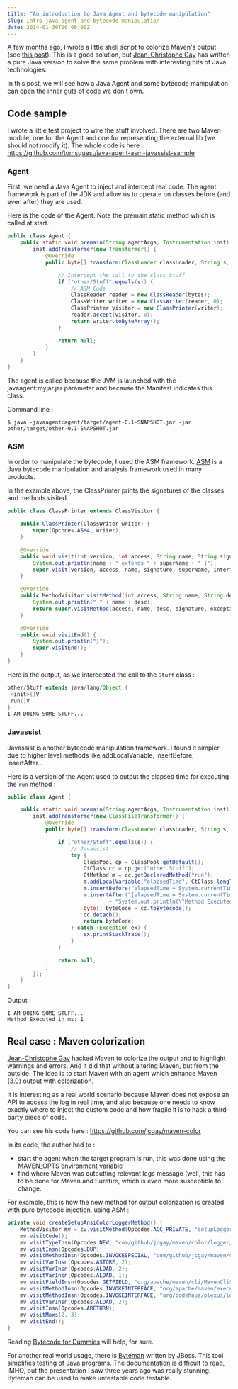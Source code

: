 ```yaml
---
title: "An introduction to Java Agent and bytecode manipulation"
slug: intro-java-agent-and-bytecode-manipulation
date: 2014-01-30T00:00:00Z
---
```


A few months ago, I wrote a little shell script to colorize Maven's output
(see [this post](http://tomsquest.com/blog/2013/09/maven-in-colors)).
This is a good solution, but [Jean-Christophe Gay](https://twitter.com/jchristophegay) has written a pure Java version 
to solve the same problem with interesting bits of Java technologies.

In this post, we will see how a Java Agent and some bytecode manipulation can open the inner guts of code we don't own.

## Code sample

I wrote a little test project to wire the stuff involved.
There are two Maven module, one for the Agent and one for representing the external lib (we should not modify it).
The whole code is here : https://github.com/tomsquest/java-agent-asm-javassist-sample

### Agent

First, we need a Java Agent to inject and intercept real code.
The agent framework is part of the JDK and allow us to operate on classes before (and even after) they are used.

Here is the code of the Agent. Note the premain static method which is called at start.

```java
public class Agent {
    public static void premain(String agentArgs, Instrumentation inst) {
        inst.addTransformer(new Transformer() {
            @Override
            public byte[] transform(ClassLoader classLoader, String s, Class<?> aClass, ProtectionDomain protectionDomain, byte[] bytes) throws IllegalClassFormatException {

                // Intercept the call to the class Stuff
                if ("other/Stuff".equals(s)) {
                    // ASM Code
                    ClassReader reader = new ClassReader(bytes);
                    ClassWriter writer = new ClassWriter(reader, 0);
                    ClassPrinter visitor = new ClassPrinter(writer);
                    reader.accept(visitor, 0);
                    return writer.toByteArray();
                }

                return null;
            }
        }
    }
}
```

The agent is called because the JVM is launched with the -javaagent:myjar.jar parameter and because the Manifest indicates this class.

Command line :

```
$ java -javaagent:agent/target/agent-0.1-SNAPSHOT.jar -jar other/target/other-0.1-SNAPSHOT.jar
```

### ASM
In order to manipulate the bytecode, I used the ASM framework.
[ASM](http://asm.ow2.org) is a Java bytecode manipulation and analysis framework used in many products.

In the example above, the ClassPrinter prints the signatures of the classes and methods visited.

``` java
public class ClassPrinter extends ClassVisitor {

    public ClassPrinter(ClassWriter writer) {
        super(Opcodes.ASM4, writer);
    }

    @Override
    public void visit(int version, int access, String name, String signature, String superName, String[] interfaces) {
        System.out.println(name + " extends " + superName + " {");
        super.visit(version, access, name, signature, superName, interfaces);
    }

    @Override
    public MethodVisitor visitMethod(int access, String name, String desc, String signature, String[] exceptions) {
        System.out.println(" " + name + desc);
        return super.visitMethod(access, name, desc, signature, exceptions);
    }

    @Override
    public void visitEnd() {
        System.out.println("}");
        super.visitEnd();
    }
}
```

Here is the output, as we intercepted the call to the `Stuff` class :

``` java
other/Stuff extends java/lang/Object {
 <init>()V
 run()V
}
I AM DOING SOME STUFF...
```

### Javassist

Javassist is another bytecode manipulation framework. I found it simpler due to higher level methods like addLocalVariable, insertBefore, insertAfter...

Here is a version of the Agent used to output the elapsed time for executing the `run` method :

``` java
public class Agent {

    public static void premain(String agentArgs, Instrumentation inst) {
        inst.addTransformer(new ClassFileTransformer() {
            @Override
            public byte[] transform(ClassLoader classLoader, String s, Class<?> aClass, ProtectionDomain protectionDomain, byte[] bytes) throws IllegalClassFormatException {

                if ("other/Stuff".equals(s)) {
                    // Javassist
                    try {
                        ClassPool cp = ClassPool.getDefault();
                        CtClass cc = cp.get("other.Stuff");
                        CtMethod m = cc.getDeclaredMethod("run");
                        m.addLocalVariable("elapsedTime", CtClass.longType);
                        m.insertBefore("elapsedTime = System.currentTimeMillis();");
                        m.insertAfter("{elapsedTime = System.currentTimeMillis() - elapsedTime;"
                                + "System.out.println(\"Method Executed in ms: \" + elapsedTime);}");
                        byte[] byteCode = cc.toBytecode();
                        cc.detach();
                        return byteCode;
                    } catch (Exception ex) {
                        ex.printStackTrace();
                    }
                }

                return null;
            }
        });
    }
}
```

Output :

```
I AM DOING SOME STUFF...
Method Executed in ms: 1
```

## Real case : Maven colorization

[Jean-Christophe Gay](https://twitter.com/jchristophegay) hacked Maven to colorize the output and to highlight warnings and errors.
And it did that without altering Maven, but from the outside.
The idea is to start Maven with an agent which enhance Maven (3.0) output with colorization.

It is interesting as a real world scenario because Maven does not expose an API to access the log in real time, and also
because one needs to know exactly where to inject the custom code and how fragile it is to hack
a third-party piece of code.

You can see his code here : https://github.com/jcgay/maven-color

In its code, the author had to :

* start the agent when the target program is run, this was done using the MAVEN_OPTS environment variable
* find where Maven was outputting relevant logs message (well, this has to be done for Maven and Surefire, which is even
more susceptible to change.

For example, this is how the new method for output colorization is created with pure bytecode injection, using ASM :

``` java
private void createSetupAnsiColorLoggerMethod() {
    MethodVisitor mv = cv.visitMethod(Opcodes.ACC_PRIVATE, "setupLogger", "(Lorg/apache/maven/cli/MavenCli$CliRequest;)Lorg/codehaus/plexus/logging/Logger;", null, null);
    mv.visitCode();
    mv.visitTypeInsn(Opcodes.NEW, "com/github/jcgay/maven/color/logger/AnsiColorLogger");
    mv.visitInsn(Opcodes.DUP);
    mv.visitMethodInsn(Opcodes.INVOKESPECIAL, "com/github/jcgay/maven/color/logger/AnsiColorLogger", "<init>", "()V");
    mv.visitVarInsn(Opcodes.ASTORE, 2);
    mv.visitVarInsn(Opcodes.ALOAD, 2);
    mv.visitVarInsn(Opcodes.ALOAD, 1);
    mv.visitFieldInsn(Opcodes.GETFIELD, "org/apache/maven/cli/MavenCli$CliRequest", "request", "Lorg/apache/maven/execution/MavenExecutionRequest;");
    mv.visitMethodInsn(Opcodes.INVOKEINTERFACE, "org/apache/maven/execution/MavenExecutionRequest", "getLoggingLevel", "()I");
    mv.visitMethodInsn(Opcodes.INVOKEINTERFACE, "org/codehaus/plexus/logging/Logger", "setThreshold", "(I)V");
    mv.visitVarInsn(Opcodes.ALOAD, 2);
    mv.visitInsn(Opcodes.ARETURN);
    mv.visitMaxs(2, 3);
    mv.visitEnd();
}
```

Reading [Bytecode for Dummies](http://www.slideshare.net/CharlesNutter/javaone-2011-jvm-bytecode-for-dummies) will help, for sure.

For another real world usage, there is [Byteman](https://www.jboss.org/byteman) written by JBoss.
This tool simplifies testing of Java programs. The documentation is difficult to read, IMHO, but the presentation I
saw three years ago was really stunning. Byteman can be used to make untestable code testable.


